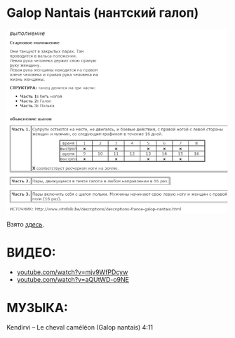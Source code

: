 Galop Nantais (нантский галоп)
=============

![ballifolk.altervista.org/galop_nantais.html](galop-nantais.png)

Взято [_здесь_](http://www.ballifolk.altervista.org/galop_nantais.html).

ВИДЕО:
======
- [youtube.com/watch?v=mjv9WfPDcyw](https://www.youtube.com/watch?v=mjv9WfPDcyw)
- [youtube.com/watch?v=aQUtWD-o9NE](https://www.youtube.com/watch?v=aQUtWD-o9NE)

МУЗЫКА:
=======
Kendirvi – Le cheval caméléon (Galop nantais) 4:11
